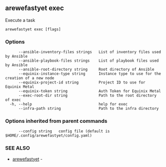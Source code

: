 ## arewefastyet exec

Execute a task

```
arewefastyet exec [flags]
```

### Options

```
      --ansible-inventory-files strings   List of inventory files used by Ansible
      --ansible-playbook-files strings    List of playbook files used by Ansible
      --ansible-root-directory string     Root directory of Ansible
      --equinix-instance-type string      Instance type to use for the creation of a new node
      --equinix-project-id string         Project ID to use for Equinix Metal
      --equinix-token string              Auth Token for Equinix Metal
      --exec-root-dir string              Path to the root directory of exec
  -h, --help                              help for exec
      --infra-path string                 Path to the infra directory
```

### Options inherited from parent commands

```
      --config string   config file (default is $HOME/.config/arewefastyet/config.yaml)
```

### SEE ALSO

* [arewefastyet](arewefastyet.md)	 - 

